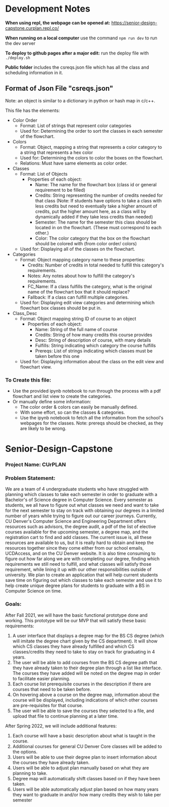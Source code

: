 # Development Notes
**When using repl, the webpage can be opened at:**
https://senior-design-capstone.curplan.repl.co/

**When running on a local computer**
use the command ```npm run dev``` to run the dev server

**To deploy to github pages after a major edit:** run the deploy file with ```./deploy.sh```

**Public folder** includes the csreqs.json file which has all the class and scheduling information in it.

## Format of Json File "csreqs.json"
Note: an object is similar to a dictionary in python or hash map in c/c++.

This file has the elements: 
- Color Order
    - Format: List of strings that represent color categories
    - Used for: Determining the order to sort the classes in each semester of the flowchart.
- Colors
    - Format: Object, mapping a string that represents a color category to a string that represents a hex color
    - Used for: Determining the colors to color the boxes on the flowchart.
    - Relations: Must have same elements as color order.
- Classes
    - Format: List of Objects
        - Properties of each object:
            - Name: The name for the flowchart box (class id or general requirement to be filled)
            - Credits: String representing the number of credits needed for that class (Note: If students have options to take a class with less credits but need to eventually take a higher amount of credits, put the higher amount here, as a class will by dynamically added if they take less credits than needed)
            - Semester: The name for the semester this class should be located in on the flowchart. (These must correspond to each other.)
            - Color: The color category that the box on the flowchart should be colored with (from color order/ colors)
    - Used for: Displaying all of the classes on the flowchart.
- Categories
    - Format: Object mapping category name to these properties:
        - Credits: Number of credits in total needed to fulfill this category's requirements.
        - Notes: Any notes about how to fulfill the category's requirements.
        - FC_Name: If a class fulfills the category, what is the original name of the flowchart box that it should replace?
        - Fallback: If a class can fulfill multiple categories.
    - Used for: Displaying edit view categories and determining which flowchart box classes should be put in.
- Class_Desc
    - Format: Object mapping string ID of course to an object
        - Properties of each object:
            - Name: String of the full name of course
            - Credits: String of how many credits this course provides
            - Desc: String of description of course, with many details
            - Fulfills: String indicating which category the course fulfills
            - Prereqs: List of strings indicating which classes must be taken before this one
    - Used for: Displaying information about the class on the edit view and flowchart view. 

### To Create this file:
- Use the provided ipynb notebook to run through the process with a pdf flowchart and list view to create the categories.
- Or manually define some information:
    - The color order & colors can easily be manually defined.
    - With some effort, so can the classes & categories.
    - Use the ipynb notebook to fetch all the information from the school's webpages for the classes. Note: prereqs should be checked, as they are likely to be wrong. 

# Senior-Design-Capstone
### Project Name: CUrPLAN


### Problem Statement:  
We are a team of 4 undergraduate students who have struggled with planning which classes to take each semester in order to graduate with a Bachelor's of Science degree in Computer Science. Every semester as students, we all have to figure out what classes we need and want to take for the next semester to stay on track with obtaining our degrees in a limited number of years while trying to figure out our career journeys. Currently, CU Denver's Computer Science and Engineering Department offers resources such as advisors, the degree audit, a pdf of the list of elective courses available for the upcoming semester, a degree map, and the registration cart to find and add classes. The current issue is, all these resources are available to us, but it is really hard to obtain and keep the resources together since they come either from our school emails, UCDAccess, and on the CU Denver website. It is also time consuming to figure out how far along we are with completing our degree, finding which requirements we still need to fulfill, and what classes will satisfy those requirement, while lining it up with our other responsibilities outside of university. We plan to create an application that will help current students save time on figuring out which classes to take each semester and use it to help create unique degree plans for students to graduate with a BS in Computer Science on time.

### Goals:
After Fall 2021, we will have the basic functional prototype done and working. This prototype will be our MVP that will satisfy these basic requirements:

1. A user interface that displays a degree map for the BS CS degree (which will imitate the degree chart given by the CS department). It will show which CS classes they have already fulfilled and which CS classes/credits they need to take to stay on track for graduating in 4 years.
2. The user will be able to add courses from the BS CS degree path that they have already taken to their degree plan through a list like interface. The courses they have added will be noted on the degree map in order to facilitate easier planning.
3. Each course list prerequisite courses in the description if there are courses that need to be taken before.
4. On hovering above a course on the degree map, information about the course will be displayed, including indications of which other courses are pre-requisites for that course.
5. The user will be able to save the courses they selected to a file, and upload that file to continue planning at a later time.

After Spring 2022, we will include additional features:

1. Each course will have a basic description about what is taught in the course. 
2. Additional courses for general CU Denver Core classes will be added to the options. 
3. Users will be able to use their degree plan to insert information about the courses they have already taken.
4. Users will be able to adjust plan manually based on what they are planning to take.
5. Degree map will automatically shift classes based on if they have been taken.
6. Users will be able automatically adjust plan based on how many years they want to graduate in and/or how many credits they wish to take per semester
